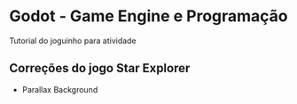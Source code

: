 # Godot - Game Engine e Programação
Tutorial do joguinho para atividade

## Correções do jogo Star Explorer
- Parallax Background
